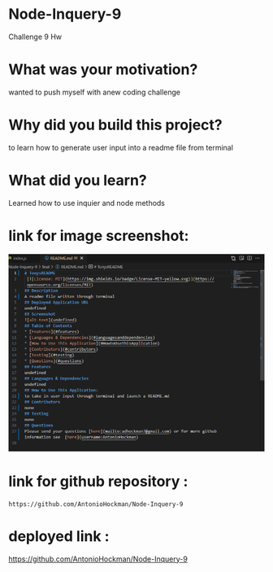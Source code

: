 # Node-Inquery-9
 Challenge 9 Hw
# What was your motivation?
wanted to push myself with anew coding challenge
# Why did you build this project?
to learn how to generate user input into a readme file from terminal

# What did you learn?
Learned how to use inquier and node methods

# link for image screenshot:
 ![alt text](<image/Screenshot 2024-04-29 135203.png>)

 # link for github repository :
    https://github.com/AntonioHockman/Node-Inquery-9

# deployed link :
https://github.com/AntonioHockman/Node-Inquery-9
